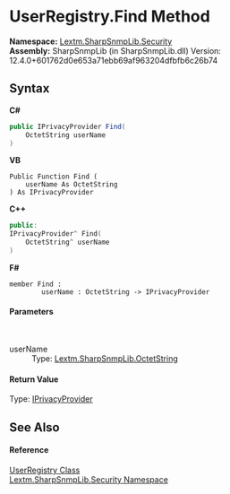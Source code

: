 # UserRegistry.Find Method 
 

**Namespace:**&nbsp;<a href="N_Lextm_SharpSnmpLib_Security">Lextm.SharpSnmpLib.Security</a><br />**Assembly:**&nbsp;SharpSnmpLib (in SharpSnmpLib.dll) Version: 12.4.0+601762d0e653a71ebb69af963204dfbfb6c26b74

## Syntax

**C#**<br />
``` C#
public IPrivacyProvider Find(
	OctetString userName
)
```

**VB**<br />
``` VB
Public Function Find ( 
	userName As OctetString
) As IPrivacyProvider
```

**C++**<br />
``` C++
public:
IPrivacyProvider^ Find(
	OctetString^ userName
)
```

**F#**<br />
``` F#
member Find : 
        userName : OctetString -> IPrivacyProvider 

```


#### Parameters
&nbsp;<dl><dt>userName</dt><dd>Type: <a href="T_Lextm_SharpSnmpLib_OctetString">Lextm.SharpSnmpLib.OctetString</a><br /></dd></dl>

#### Return Value
Type: <a href="T_Lextm_SharpSnmpLib_Security_IPrivacyProvider">IPrivacyProvider</a>

## See Also


#### Reference
<a href="T_Lextm_SharpSnmpLib_Security_UserRegistry">UserRegistry Class</a><br /><a href="N_Lextm_SharpSnmpLib_Security">Lextm.SharpSnmpLib.Security Namespace</a><br />